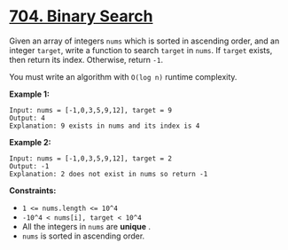 # [704. Binary Search](https://leetcode.com/problems/binary-search/description/?envType=problem-list-v2&envId=binary-search)

Given an array of integers `nums` which is sorted in ascending order, and an integer `target`, write a function to search `target` in `nums`. If `target` exists, then return its index. Otherwise, return `-1`.

You must write an algorithm with `O(log n)` runtime complexity.

**Example 1:** 

```
Input: nums = [-1,0,3,5,9,12], target = 9
Output: 4
Explanation: 9 exists in nums and its index is 4
```

**Example 2:** 

```
Input: nums = [-1,0,3,5,9,12], target = 2
Output: -1
Explanation: 2 does not exist in nums so return -1
```

**Constraints:** 

- `1 <= nums.length <= 10^4`
- `-10^4 < nums[i], target < 10^4`
- All the integers in `nums` are **unique** .
- `nums` is sorted in ascending order.